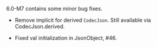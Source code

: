 6.0-M7 contains some minor bug fixes.

 * Remove implicit for derived `CodecJson`. Still available via CodecJson.derived.

 * Fixed val initialization in JsonObject, #46.
